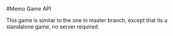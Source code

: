 #Memo Game API

This game is similar to the one in master branch, except that its a standalone game, no server required.